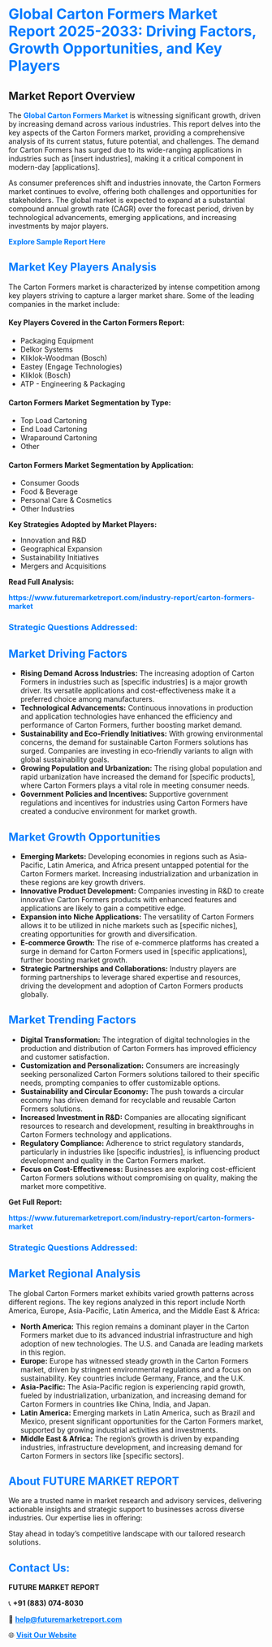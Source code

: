 <h1 style="color: #007BFF;">Global Carton Formers Market Report 2025-2033: Driving Factors, Growth Opportunities, and Key Players</h1>

<section id="overview">
<h2>Market Report Overview</h2>
<p>The <a href="https://www.futuremarketreport.com/industry-report/carton-formers-market" style="color: #007BFF; text-decoration: none;"><strong>Global Carton Formers Market</strong></a> is witnessing significant growth, driven by increasing demand across various industries. This report delves into the key aspects of the Carton Formers market, providing a comprehensive analysis of its current status, future potential, and challenges. The demand for Carton Formers has surged due to its wide-ranging applications in industries such as [insert industries], making it a critical component in modern-day [applications].</p>
<p>As consumer preferences shift and industries innovate, the Carton Formers market continues to evolve, offering both challenges and opportunities for stakeholders. The global market is expected to expand at a substantial compound annual growth rate (CAGR) over the forecast period, driven by technological advancements, emerging applications, and increasing investments by major players.</p>
</section>

<section id="overview">
<p><a href="https://www.futuremarketreport.com/request-sample/reportId=90530" style="color: #007BFF; text-decoration: none;"><strong>Explore Sample Report Here</strong></a></p>
</section>

<section id="key-players">
<h2 style="color: #007BFF;">Market Key Players Analysis</h2>
<p>The Carton Formers market is characterized by intense competition among key players striving to capture a larger market share. Some of the leading companies in the market include:</p>
<h4>Key Players Covered in the Carton Formers Report:</h4>
<ul><li>Packaging Equipment</li><li>Delkor Systems</li><li>Kliklok-Woodman (Bosch)</li><li>Eastey (Engage Technologies)</li><li>Kliklok (Bosch)</li><li>ATP - Engineering &amp; Packaging</li></ul>
<h4>Carton Formers Market Segmentation by Type:</h4>
<ul><li>Top Load Cartoning</li><li>End Load Cartoning</li><li>Wraparound Cartoning</li><li>Other</li></ul>

<h4>Carton Formers Market Segmentation by Application:</h4>
<ul><li>Consumer Goods</li><li>Food &amp; Beverage</li><li>Personal Care &amp; Cosmetics</li><li>Other Industries</li></ul>
<p><strong>Key Strategies Adopted by Market Players:</strong></p>
<ul>
<li>Innovation and R&D</li>
<li>Geographical Expansion</li>
<li>Sustainability Initiatives</li>
<li>Mergers and Acquisitions</li>
</ul>
</section>

<section>
<p><strong>Read Full Analysis: </strong></p><a href="https://www.futuremarketreport.com/industry-report/carton-formers-market" style="color: #007BFF; text-decoration: none;"><strong>https://www.futuremarketreport.com/industry-report/carton-formers-market</strong></a>
<h3 style="color: #007BFF;">Strategic Questions Addressed:</h3>
</section>

<section id="driving-factors">
<h2 style="color: #007BFF;">Market Driving Factors</h2>
<ul>
<li><strong>Rising Demand Across Industries:</strong> The increasing adoption of Carton Formers in industries such as [specific industries] is a major growth driver. Its versatile applications and cost-effectiveness make it a preferred choice among manufacturers.</li>
<li><strong>Technological Advancements:</strong> Continuous innovations in production and application technologies have enhanced the efficiency and performance of Carton Formers, further boosting market demand.</li>
<li><strong>Sustainability and Eco-Friendly Initiatives:</strong> With growing environmental concerns, the demand for sustainable Carton Formers solutions has surged. Companies are investing in eco-friendly variants to align with global sustainability goals.</li>
<li><strong>Growing Population and Urbanization:</strong> The rising global population and rapid urbanization have increased the demand for [specific products], where Carton Formers plays a vital role in meeting consumer needs.</li>
<li><strong>Government Policies and Incentives:</strong> Supportive government regulations and incentives for industries using Carton Formers have created a conducive environment for market growth.</li>
</ul>
</section>

<section id="growth-opportunities">
<h2 style="color: #007BFF;">Market Growth Opportunities</h2>
<ul>
<li><strong>Emerging Markets:</strong> Developing economies in regions such as Asia-Pacific, Latin America, and Africa present untapped potential for the Carton Formers market. Increasing industrialization and urbanization in these regions are key growth drivers.</li>
<li><strong>Innovative Product Development:</strong> Companies investing in R&D to create innovative Carton Formers products with enhanced features and applications are likely to gain a competitive edge.</li>
<li><strong>Expansion into Niche Applications:</strong> The versatility of Carton Formers allows it to be utilized in niche markets such as [specific niches], creating opportunities for growth and diversification.</li>
<li><strong>E-commerce Growth:</strong> The rise of e-commerce platforms has created a surge in demand for Carton Formers used in [specific applications], further boosting market growth.</li>
<li><strong>Strategic Partnerships and Collaborations:</strong> Industry players are forming partnerships to leverage shared expertise and resources, driving the development and adoption of Carton Formers products globally.</li>
</ul>
</section>

<section id="trending-factors">
<h2 style="color: #007BFF;">Market Trending Factors</h2>
<ul>
<li><strong>Digital Transformation:</strong> The integration of digital technologies in the production and distribution of Carton Formers has improved efficiency and customer satisfaction.</li>
<li><strong>Customization and Personalization:</strong> Consumers are increasingly seeking personalized Carton Formers solutions tailored to their specific needs, prompting companies to offer customizable options.</li>
<li><strong>Sustainability and Circular Economy:</strong> The push towards a circular economy has driven demand for recyclable and reusable Carton Formers solutions.</li>
<li><strong>Increased Investment in R&D:</strong> Companies are allocating significant resources to research and development, resulting in breakthroughs in Carton Formers technology and applications.</li>
<li><strong>Regulatory Compliance:</strong> Adherence to strict regulatory standards, particularly in industries like [specific industries], is influencing product development and quality in the Carton Formers market.</li>
<li><strong>Focus on Cost-Effectiveness:</strong> Businesses are exploring cost-efficient Carton Formers solutions without compromising on quality, making the market more competitive.</li>
</ul>
</section>

<section>
<p><strong>Get Full Report: </strong></p><a href="https://www.futuremarketreport.com/industry-report/carton-formers-market" style="color: #007BFF; text-decoration: none;"><strong>https://www.futuremarketreport.com/industry-report/carton-formers-market</strong></a>
<h3 style="color: #007BFF;">Strategic Questions Addressed:</h3>
</section>


<section id="regional-analysis">
<h2 style="color: #007BFF;">Market Regional Analysis</h2>
<p>The global Carton Formers market exhibits varied growth patterns across different regions. The key regions analyzed in this report include North America, Europe, Asia-Pacific, Latin America, and the Middle East & Africa:</p>
<ul>
<li><strong>North America:</strong> This region remains a dominant player in the Carton Formers market due to its advanced industrial infrastructure and high adoption of new technologies. The U.S. and Canada are leading markets in this region.</li>
<li><strong>Europe:</strong> Europe has witnessed steady growth in the Carton Formers market, driven by stringent environmental regulations and a focus on sustainability. Key countries include Germany, France, and the U.K.</li>
<li><strong>Asia-Pacific:</strong> The Asia-Pacific region is experiencing rapid growth, fueled by industrialization, urbanization, and increasing demand for Carton Formers in countries like China, India, and Japan.</li>
<li><strong>Latin America:</strong> Emerging markets in Latin America, such as Brazil and Mexico, present significant opportunities for the Carton Formers market, supported by growing industrial activities and investments.</li>
<li><strong>Middle East & Africa:</strong> The region’s growth is driven by expanding industries, infrastructure development, and increasing demand for Carton Formers in sectors like [specific sectors].</li>
</ul>
</section>

<footer>
<h2 style="color: #007BFF;">About FUTURE MARKET REPORT</h2>
<p>We are a trusted name in market research and advisory services, delivering actionable insights and strategic support to businesses across diverse industries. Our expertise lies in offering:</p>

<p>Stay ahead in today’s competitive landscape with our tailored research solutions.</p>

<h2 style="color: #007BFF;">Contact Us:</h2>
<p><strong>FUTURE MARKET REPORT</strong></p>
<p>📞 <strong>+91 (883) 074-8030</strong></p>
<p>📧 <strong><a href="mailto:help@futuremarketreport.com" style="color: #007BFF;">help@futuremarketreport.com</a></strong></p>
<p>🌐 <strong><a href="https://www.futuremarketreport.com/" style="color: #007BFF;">Visit Our Website</a></strong></p>
</footer>